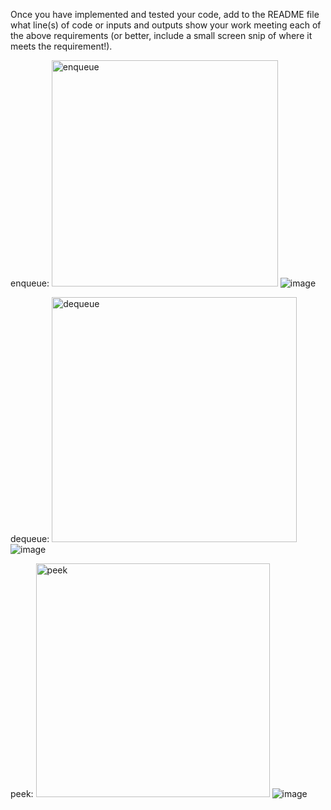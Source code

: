 Once you have implemented and tested your code, add to the README file what line(s) of code or inputs and outputs show your work meeting each of the above requirements (or better, include a small screen snip of where it meets the requirement!).


enqueue:
<img width="362" alt="enqueue" src="https://github.com/Fugazi17/cs260/assets/132291947/3b7212a0-3741-4712-91f3-372ff6ef1ad4">
![image](https://github.com/Fugazi17/cs260/assets/132291947/508433d5-6f86-45ed-a158-c9a997c0e42a)

dequeue:
<img width="392" alt="dequeue" src="https://github.com/Fugazi17/cs260/assets/132291947/3cb49a73-da86-443a-8006-03b83ad5c9f1">
![image](https://github.com/Fugazi17/cs260/assets/132291947/c8a19e6c-debd-45f0-8dff-0a009888dcec)

peek:
<img width="374" alt="peek" src="https://github.com/Fugazi17/cs260/assets/132291947/0aa038cd-d95f-4181-b331-afeed673e139">
![image](https://github.com/Fugazi17/cs260/assets/132291947/c70d22a7-c541-4df2-936c-f39453bf01df)

